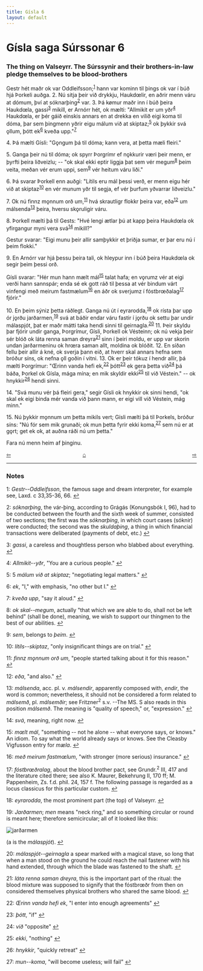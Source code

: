 ```yaml
---
title: Gísla 6
layout: default
---
```


# Gísla saga Súrssonar 6

### The thing on Valseyrr. The Súrssynir and their brothers-in-law pledge themselves to be blood-brothers

Gestr hét maðr ok var Oddleifsson;<sup id="a1">[1](#myfootnote1)</sup> hann var kominn til þings ok var í búð hjá Þorkeli auðga. 2. Nú sitja þeir við drykkju, Haukd&oelig;lir, en aðrir menn váru at dómum, því at sóknarþing<sup id="a2">[2](#myfootnote2)</sup> var. 3. Þá k&oslash;mur maðr inn í búð þeira Haukd&oelig;la, gassi<sup id="a3">[3](#myfootnote3)</sup> mikill, er Arnórr hét, ok mælti: "Allmikit er um yðr<sup id="a4">[4](#myfootnote4)</sup> Haukd&oelig;la, er þér gáið einskis annars en at drekka en vilið eigi koma til dóma, þar sem þingmenn yðrir eigu málum við at skiptaz;<sup id="a5">[5](#myfootnote5)</sup> ok þykkir svá &#x1EB;llum, þótt ek<sup id="a6">[6](#myfootnote6)</sup> kveða upp."<sup id="a7">[7](#myfootnote7)</sup>

4\. Þá mælti Gísli: "G&#x1EB;ngum þá til dóma; kann vera, at þetta mæli fleiri."

5\. Ganga þeir nú til dóma; ok spyrr Þorgrímr ef n&#x1EB;kkurir væri þeir menn, er þyrfti þeira liðveizlu; -- "ok skal ekki eptir liggja þat sem vér megum<sup id="a8">[8](#myfootnote8)</sup> þeim veita, meðan vér erum uppi, sem<sup id="a9">[9](#myfootnote9)</sup> vér heitum váru liði."

6\. Þá svarar Þorkell enn auðgi: "Lítils eru mál þessi verð, er menn eigu hér við at skiptaz<sup id="a10">[10](#myfootnote10)</sup> en vér munum yðr til segja, ef vér þurfum yðvarrar liðveizlu."

7\. Ok nú finnz m&#x1EB;nnum orð um,<sup id="a11">[11](#myfootnote11)</sup> hvá skrautligr flokkr þeira var, eða<sup id="a12">[12](#myfootnote12)</sup> um málsenda<sup id="a13">[13](#myfootnote13)</sup> þeira, hversu sk&#x1EB;ruligir váru.

8\. Þorkell mælti þá til Gests: "Hvé lengi ætlar þú at kapp þeira Haukd&oelig;la ok yfirgangur myni vera svá<sup id="a14">[14](#myfootnote14)</sup> mikill?"

Gestur svarar: "Eigi munu þeir allir samþykkir et þriðja sumar, er þar eru nú í þeim flokki."

9\. En Arnórr var hjá þessu þeira tali, ok hleypur inn í búð þeira Haukd&oelig;la ok segir þeim þessi orð.

Gísli svarar: "Hér mun hann mælt mál<sup id="a15">[15](#myfootnote15)</sup> talat hafa; en v&#x1EB;rumz vér at eigi verði hann sannspár; enda sé ek gott ráð til þessa at vér bindum várt vinfengi með meirum fastmælum<sup id="a16">[16](#myfootnote16)</sup> en áðr ok sverjumz í fóstbr&oelig;ðalag<sup id="a17">[17](#myfootnote17)</sup> fjórir."

10\. En þeim sýniz þetta ráðlegt. Ganga nú út í eyrarodda,<sup id="a18">[18](#myfootnote18)</sup> ok rísta þar upp ór j&#x1EB;rðu jarðarmen,<sup id="a19">[19](#myfootnote19)</sup> svá at báðir endar váru fastir í j&#x1EB;rðu ok settu þar undir málaspjót, þat er maðr mátti taka hendi sinni til geirnagla.<sup id="a20">[20](#myfootnote20)</sup> 11. Þeir skyldu þar fjórir undir ganga, Þorgrímur, Gísli, Þorkell ok Vésteinn; ok nú vekja þeir sér blóð ok láta renna saman dreyra<sup id="a21">[21](#myfootnote21)</sup> sinn í þeiri moldu, er upp var skorin undan jarðarmeninu ok hr&oelig;ra saman allt, moldina ok blóðit. 12. En síðan fellu þeir allir á kné, ok sverja þann eið, at hverr skal annars hefna sem bróður síns, ok nefna &#x1EB;ll goðin í vitni. 13. Ok er þeir tókuz í hendr allir, þá mælti Þorgrímur: "&OElig;rinn vanda hefi ek,<sup id="a22">[22](#myfootnote22)</sup> þótt<sup id="a23">[23](#myfootnote23)</sup> ek gera þetta við<sup id="a24">[24](#myfootnote24)</sup> þá báða, Þorkel ok Gísla, mága mína; en mik skyldir ekki<sup id="a25">[25](#myfootnote25)</sup> til við Véstein." -- ok hnykkir<sup id="a26">[26](#myfootnote26)</sup> hendi sinni.

14\. "Svá munu vér þá fleiri gera," segir Gísli ok hnykkir ok sinni hendi, "ok skal ek eigi binda mér vanda við þann mann, er eigi vill við Véstein, mág minn."

15\. Nú þykkir m&#x1EB;nnum um þetta mikils vert; Gísli mælti þá til Þorkels, bróður síns: "Nú fór sem mik grunaði; ok mun þetta fyrir ekki koma,<sup id="a27">[27](#myfootnote27)</sup> sem nú er at g&#x1EB;rt; get ek ok, at auðna ráði nú um þetta."

Fara nú menn heim af þinginu.

<div style="float: left"><a href="http://rcblack.net/Gisla_saga/Gisla_5">⇦</a></div>
<div style="float: right"><a href="http://rcblack.net/Gisla_saga/Gisla_7">⇨</a></div>
<div style="margin: 0 auto; width: 100px;"><a href="http://rcblack.net/Gisla_saga/Gisla_home">&#8962;</a></div>

---

### Notes

<a name="myfootnote1" id="f1">1</a>:
 _Gestr--Oddleifsson_, the famous sage and dream interpreter, for example see, Laxd. c 33,35-36, 66.
[↩](#a1)

<a name="myfootnote2" id="f2">2</a>:
 _sóknarþing_, the vár-þing, according to Grágás (Konungsbók I, 96), had to be conducted between the fourth and the sixth week of summer, consisted of two sections; the first was the _sóknarþing_, in which court cases (sóknir) were conducted; the second was the _skuldaþing_, a thing in which financial transactions were deliberated (payments of debt, etc.)
[↩](#a2)

<a name="myfootnote3" id="f3">3</a>:
 _gassi_, a careless and thoughtless person who blabbed about everything.
[↩](#a3)

<a name="myfootnote4" id="f4">4</a>:
 _Allmikit--yðr_, "You are a curious people."
[↩](#a4)

<a name="myfootnote5" id="f5">5</a>:
5 _málum við at skiptaz_; "negotiating legal matters."
[↩](#a5)

<a name="myfootnote6" id="f6">6</a>:
 _ek_, "I," with emphasis, "no other but I."
[↩](#a6)

<a name="myfootnote7" id="f7">7</a>:
 _kveða upp_, "say it aloud."
[↩](#a7)

<a name="myfootnote8" id="f8">8</a>:
 _ok skal--megum_, actually "that which we are able to do, shall not be left behind" (shall be done), meaning, we wish to support our thingmen to the best of our abilities.
[↩](#a8)

<a name="myfootnote9" id="f9">9</a>:
 _sem_, belongs to _þeim_.
[↩](#a9)

<a name="myfootnote10" id="f10">10</a>:
 _lítils--skiptaz_, "only insignificant things are on trial."
[↩](#a10)

<a name="myfootnote11" id="f11">11</a>:
 _finnz m&#x1EB;nnum orð um_, "people started talking about it for this reason."
[↩](#a11)

<a name="myfootnote12" id="f12">12</a>:
 _eða_, "and also."
[↩](#a12)

<a name="myfootnote13" id="f13">13</a>:
 _málsenda_, acc. pl. v. _málsendir_, apparently composed with, _endir_, the word is common; nevertheless, it should not be considered a form related to _málsemð_, pl. _málsemðir_; see Fritzner<sup>2</sup> s.v. --The MS. S also reads in this position _málsemð_. The meaning is "quality of speech," or, "expression."
[↩](#a13)

<a name="myfootnote14" id="f14">14</a>:
 _svá_, meaning, right now.
[↩](#a14)

<a name="myfootnote15" id="f15">15</a>:
 _m&oelig;lt mál_, "something -- not he alone -- what everyone says, or knows."   
 An idiom. To say what the world already says or knows. See the Cleasby Vigfusson entry for _mæla_.
[↩](#a15)

<a name="myfootnote16" id="f16">16</a>:
 _með meirum fastm&oelig;lum_, "with stronger (more serious) insurance."
[↩](#a16)

<a name="myfootnote17" id="f17">17</a>:
 _fóstbr&oelig;ðralag_, about the blood brother pact, see Grundr.<sup>2</sup> III, 417 and the literature cited there; see also K. Maurer, Bekehrung II, 170  ff; M. Pappenheim, Zs. f.d. phil. 24, 157 f. The following passage is regarded as a locus classicus for this particular custom.
[↩](#a17)

<a name="myfootnote18" id="f18">18</a>:
 _eyrarodda_, the most prominent part (the top) of Valseyrr.
[↩](#a18)

<a name="myfootnote19" id="f19">19</a>:
 _Jarðarmen_; _men_ means "neck ring," and so something circular or round is meant here; therefore semicircular; all of it looked like this:

![jarðarmen]({{rcblack.net}}assets/images/jarðarmen.png?raw=true)

(a is the _málaspjót_).
[↩](#a19)

<a name="myfootnote20" id="f20">20</a>:
 _málaspjót--geirnagla_ a spear marked with a magical stave, so long that when a man stood on the ground he could reach the nail fastener with his hand extended, through which the blade was fastened to the shaft.
[↩](#a20)

<a name="myfootnote21" id="f21">21</a>:
 _láta renna saman dreyra_, this is the important part of the ritual: the blood mixture was supposed to signify that the fóstbr&oelig;ðr from then on considered themselves physical brothers who shared the same blood.
[↩](#a21)

<a name="myfootnote22" id="f22">22</a>:
 _&OElig;rinn vanda hefi ek_, "I enter into enough agreements"
[↩](#a22)

<a name="myfootnote23" id="f23">23</a>:
 _þótt_, "if"
[↩](#a23)

<a name="myfootnote24" id="f24">24</a>:
 _við_ "opposite"
[↩](#a24)

<a name="myfootnote25" id="f25">25</a>:
 _ekki_, "nothing"
[↩](#a25)

<a name="myfootnote26" id="f26">26</a>:
 _hnykkir_, "quickly retreat"
[↩](#a26)

<a name="myfootnote27" id="f27">27</a>:
 _mun--koma_, "will become useless; will fail"
[↩](#a27)
